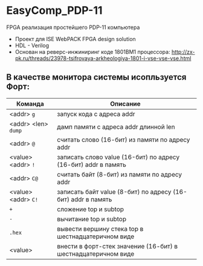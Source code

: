 ﻿# EasyComp_PDP-11
FPGA реализация простейшего PDP-11 компьютера 
* Проект для ISE WebPACK FPGA design solution
* HDL - Verilog
* Основан на реверс-инжиниринг коде 1801ВМ1 процессора: 
http://zx-pk.ru/threads/23978-tsifrovaya-arkheologiya-1801-i-vse-vse-vse.html  
## В качестве монитора системы исопльзуется Форт:  
| Команда  | Описание |
| ------------- | ------------- |
| \<addr> `g` | запуск кода с адреса addr |  
| \<addr> \<len> `dump` | дамп памяти с адреса addr длинной len  |
| \<addr> `@` | считать слово (16-бит) из памяти по адресу addr  |
| \<value> \<addr> `!` | записать слово value (16-бит) по адресу (16-бит) addr в память  
| \<addr> `С@` | считать байт (8-бит) из памяти по адресу addr  
| \<value> \<addr> `С!` | записать байт value (8-бит) по адресу (16-бит) addr в память  
| `+` | сложение top и subtop  
| `-` | вычитание top и subtop  
| `.hex` | вывести вершину стека top в шестнадцатеричном виде  
| \<value> | внести в форт-стек значение (16-бит) в шестнадцатеричном виде
